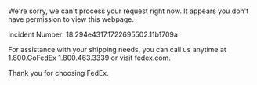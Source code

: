  	


 	

We're sorry, we can't process your request right now. It appears you don't have permission to view this webpage.


Incident Number: 18.294e4317.1722695502.11b1709a





For assistance with your shipping needs, you can call us anytime at 1.800.GoFedEx 1.800.463.3339 or visit fedex.com.




Thank you for choosing FedEx.